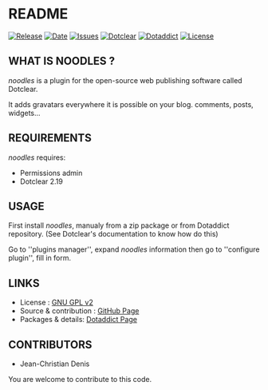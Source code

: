 # README

[![Release](https://img.shields.io/github/v/release/JcDenis/noodles)](https://github.com/JcDenis/noodles/releases)
[![Date](https://img.shields.io/github/release-date/JcDenis/noodles)](https://github.com/JcDenis/noodles/releases)
[![Issues](https://img.shields.io/github/issues/JcDenis/noodles)](https://github.com/JcDenis/noodles/issues)
[![Dotclear](https://img.shields.io/badge/dotclear-v2.19-blue.svg)](https://fr.dotclear.org/download)
[![Dotaddict](https://img.shields.io/badge/dotaddict-official-green.svg)](https://plugins.dotaddict.org/dc2/details/noodles)
[![License](https://img.shields.io/github/license/JcDenis/noodles)](https://github.com/JcDenis/noodles/blob/master/LICENSE)

## WHAT IS NOODLES ?

_noodles_ is a plugin for the open-source 
web publishing software called Dotclear.

It adds gravatars everywhere it is possible on 
your blog. comments, posts, widgets...

## REQUIREMENTS

 _noodles_ requires: 

  * Permissions admin
  * Dotclear 2.19 

## USAGE

First install _noodles_, manualy from a zip package or from 
Dotaddict repository. (See Dotclear's documentation to know how do this)

Go to ''plugins manager'', expand _noodles_ information then 
go to ''configure plugin'', fill in form.

## LINKS

 * License : [GNU GPL v2](https://www.gnu.org/licenses/old-licenses/lgpl-2.0.html)
 * Source & contribution : [GitHub Page](https://github.com/JcDenis/noodles)
 * Packages & details:  [Dotaddict Page](https://plugins.dotaddict.org/dc2/details/noodles)

## CONTRIBUTORS

 * Jean-Christian Denis

 You are welcome to contribute to this code.